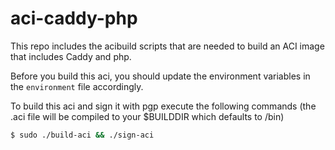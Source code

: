 # aci-caddy-php

This repo includes the acibuild scripts that are needed to build an ACI image that includes Caddy and php.

Before you build this aci, you should update the environment variables in the `environment` file accordingly.

To build this aci and sign it with pgp execute the following commands (the .aci file will be compiled to your $BUILDDIR which defaults to /bin)

```sh
$ sudo ./build-aci && ./sign-aci
```
